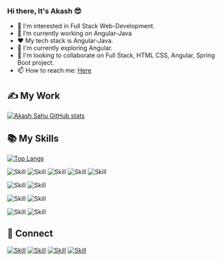 ### Hi there, It's Akash 😎
<!-- - 👋 Hi, I’m Akash Sahu -->
- 👀 I'm interested in Full Stack Web-Development.
- 🔭 I’m currently working on Angular-Java
- ❤ My tech stack is Angular-Java.
- 🌱 I'm currently exploring Angular.
- 💞️ I'm looking to collaborate on Full Stack, HTML CSS, Angular, Spring Boot project.
- 📫 How to reach me: [Here](https://www.linkedin.com/in/akashsahuji/)



## ✍ My Work

[![Akash Sahu GitHub stats](https://github-readme-stats.vercel.app/api?username=Akashsahu1998&show_icons=true&theme=dark)](https://github.com/Akashsahu1998)



## 📚 My Skills

[![Top Langs](https://github-readme-stats.vercel.app/api/top-langs/?username=Akashsahu1998&layout=compact&show_icons=true&theme=dark)](https://github.com/Akashsahu1998)


![Skill](https://img.shields.io/badge/HTML5-E34F26?style=for-the-badge&logo=html5&logoColor=white)
![Skill](https://img.shields.io/badge/CSS3-1572B6?style=for-the-badge&logo=css3&logoColor=white)
![Skill](https://img.shields.io/badge/JavaScript-323330?style=for-the-badge&logo=javascript&logoColor=F7DF1E)
![Skill](https://img.shields.io/badge/Bootstrap-563D7C?style=for-the-badge&logo=bootstrap&logoColor=white)
![Skill](https://img.shields.io/badge/Angular-ffca28?style=for-the-badge&logo=angular&logoColor=white)

![Skill](https://img.shields.io/badge/Java-43853D?style=for-the-badge&logo=node.js&logoColor=white)
![Skill](https://img.shields.io/badge/C++-2C8EBB?style=for-the-badge&logo=yarn&logoColor=white)

![Skill](https://img.shields.io/badge/MySQL-ffca28?style=for-the-badge&logo=mysql&logoColor=white)
![Skill](https://img.shields.io/badge/MongoDB-F05032?style=for-the-badge&logo=mongodb&logoColor=white)

![Skill](https://img.shields.io/badge/Git-F05032?style=for-the-badge&logo=git&logoColor=white)
![Skill](https://img.shields.io/badge/Github-0078D4?style=for-the-badge&logo=github&logoColor=white)



## 🤝 Connect

[![Skill](https://img.shields.io/badge/LinkedIn-0077B5?style=for-the-badge&logo=linkedin&logoColor=white)](https://www.linkedin.com/in/akashsahuji/)
[![Skill](https://img.shields.io/badge/Twitter-1DA1F2?style=for-the-badge&logo=twitter&logoColor=white)](https://twitter.com/akashsahu_ji)
[![Skill](https://img.shields.io/badge/Instagram-E4405F?style=for-the-badge&logo=instagram&logoColor=white)](https://www.instagram.com/_akash_sahu_/)
[![Skill](https://img.shields.io/badge/GitHub-100000?style=for-the-badge&logo=github&logoColor=white)](https://github.com/Akashsahu1998)



<!--
**Akashsahu1998/Akashsahu1998** is a ✨ _special_ ✨ repository because its `README.md` (this file) appears on your GitHub profile.

Here are some ideas to get you started:

- 🔭 I’m currently working on ...
- 🌱 I’m currently learning ...
- 👯 I’m looking to collaborate on ...
- 🤔 I’m looking for help with ...
- 💬 Ask me about ...
- 📫 How to reach me: ...
- 😄 Pronouns: ...
- ⚡ Fun fact: ...
-->
